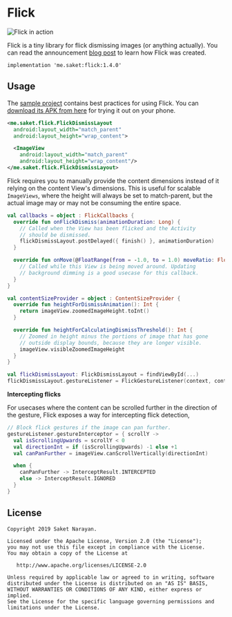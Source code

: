 # Flick

![Flick in action](https://github.com/saket/Flick/blob/master/screenshots/flick_demo.gif)

Flick is a tiny library for flick dismissing images (or anything actually). You can read the announcement [blog post](http://saket.me/?p=707) to learn how Flick was created.

```
implementation 'me.saket:flick:1.4.0'
```

## Usage

The [sample project](https://github.com/saket/Flick/tree/master/sample/src/main/java/me/saket/flick/sample) contains best practices for using Flick. You can [download its APK from here](https://github.com/saket/Flick/releases) for trying it out on your phone.

```xml
<me.saket.flick.FlickDismissLayout
  android:layout_width="match_parent"
  android:layout_height="wrap_content">

  <ImageView
    android:layout_width="match_parent"
    android:layout_height="wrap_content"/>
</me.saket.flick.FlickDismissLayout>
```

Flick requires you to manually provide the content dimensions instead of it relying on the content View's dimensions. This is useful for scalable `ImageViews`, where the height will always be set to match-parent, but the actual image may or may not be consuming the entire space.

```kotlin
val callbacks = object : FlickCallbacks {
  override fun onFlickDismiss(animationDuration: Long) {
    // Called when the View has been flicked and the Activity
    // should be dismissed.
    flickDismissLayout.postDelayed({ finish() }, animationDuration)
  }

  override fun onMove(@FloatRange(from = -1.0, to = 1.0) moveRatio: Float) {
    // Called while this View is being moved around. Updating
    // background dimming is a good usecase for this callback.
  }
}

val contentSizeProvider = object : ContentSizeProvider {
  override fun heightForDismissAnimation(): Int {
    return imageView.zoomedImageHeight.toInt()
  }

  override fun heightForCalculatingDismissThreshold(): Int {
    // Zoomed in height minus the portions of image that has gone
    // outside display bounds, because they are longer visible.
    imageView.visibleZoomedImageHeight
  }
}

val flickDismissLayout: FlickDismissLayout = findViewById(...)
flickDismissLayout.gestureListener = FlickGestureListener(context, contentSizeProvider, callbacks)
```

**Intercepting flicks**

For usecases where the content can be scrolled further in the direction of the gesture, Flick exposes a way for intercepting flick detection,

```kotlin
// Block flick gestures if the image can pan further.
gestureListener.gestureInterceptor = { scrollY ->
  val isScrollingUpwards = scrollY < 0
  val directionInt = if (isScrollingUpwards) -1 else +1
  val canPanFurther = imageView.canScrollVertically(directionInt)

  when {
    canPanFurther -> InterceptResult.INTERCEPTED
    else -> InterceptResult.IGNORED
  }
}
```

## License

```
Copyright 2019 Saket Narayan.

Licensed under the Apache License, Version 2.0 (the "License");
you may not use this file except in compliance with the License.
You may obtain a copy of the License at

   http://www.apache.org/licenses/LICENSE-2.0

Unless required by applicable law or agreed to in writing, software
distributed under the License is distributed on an "AS IS" BASIS,
WITHOUT WARRANTIES OR CONDITIONS OF ANY KIND, either express or implied.
See the License for the specific language governing permissions and
limitations under the License.
```
